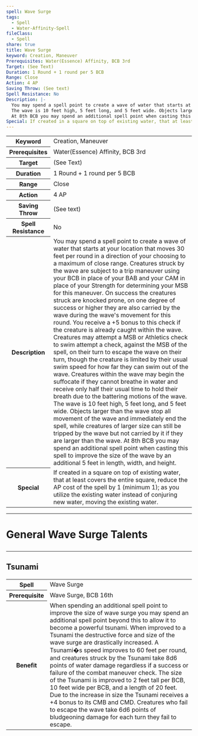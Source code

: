 ```yaml
---
spell: Wave Surge
tags:
  - Spell
  - Water-Affinity-Spell
fileClass:
  - Spell
share: true
title: Wave Surge
keyword: Creation, Maneuver
Prerequisites: Water(Essence) Affinity, BCB 3rd
Target: (See Text)
Duration: 1 Round + 1 round per 5 BCB
Range: Close
Action: 4 AP
Saving Throw: (See text)
Spell Resistance: No
Description: |-
  You may spend a spell point to create a wave of water that starts at your location that moves 30 feet per round in a direction of your choosing to a maximum of close range. Creatures struck by the wave are subject to a trip maneuver using your BCB in place of your BAB and your CAM in place of your Strength for determining your MSB for this maneuver. On success the creatures struck are knocked prone, on one degree of success or higher they are also carried by the wave during the wave's movement for this round. You receive a +5 bonus to this check if the creature is already caught within the wave. Creatures may attempt a MSB or Athletics check to swim attempt a check, against the MSB of the spell, on their turn to escape the wave on their turn, though the creature is limited by their usual swim speed for how far they can swim out of the wave. Creatures within the wave may begin the suffocate if they cannot breathe in water and receive only half their usual time to hold their breath due to the battering motions of the wave.
  The wave is 10 feet high, 5 feet long, and 5 feet wide. Objects larger than the wave stop all movement of the wave and immediately end the spell, while creatures of larger size can still be tripped by the wave but not carried by it if they are larger than the wave.
  At 8th BCB you may spend an additional spell point when casting this spell to improve the size of the wave by an additional 5 feet in length, width, and height.
Special: If created in a square on top of existing water, that at least covers the entire square, reduce the AP cost of the spell by 1 (minimum 1); as you utilize the existing water instead of conjuring new water, moving the existing water.
---
```


<p><span style="overflow-x: auto;"><table><tbody><tr><th>Keyword</th><td>Creation, Maneuver</td></tr><tr><th>Prerequisites</th><td>Water(Essence) Affinity, BCB 3rd</td></tr><tr><th>Target</th><td>(See Text)</td></tr><tr><th>Duration</th><td>1 Round + 1 round per 5 BCB</td></tr><tr><th>Range</th><td>Close</td></tr><tr><th>Action</th><td>4 AP</td></tr><tr><th>Saving Throw</th><td>(See text)</td></tr><tr><th>Spell Resistance</th><td>No</td></tr><tr><th>Description</th><td>You may spend a spell point to create a wave of water that starts at your location that moves 30 feet per round in a direction of your choosing to a maximum of close range. Creatures struck by the wave are subject to a trip maneuver using your BCB in place of your BAB and your CAM in place of your Strength for determining your MSB for this maneuver. On success the creatures struck are knocked prone, on one degree of success or higher they are also carried by the wave during the wave's movement for this round. You receive a +5 bonus to this check if the creature is already caught within the wave. Creatures may attempt a MSB or Athletics check to swim attempt a check, against the MSB of the spell, on their turn to escape the wave on their turn, though the creature is limited by their usual swim speed for how far they can swim out of the wave. Creatures within the wave may begin the suffocate if they cannot breathe in water and receive only half their usual time to hold their breath due to the battering motions of the wave.
The wave is 10 feet high, 5 feet long, and 5 feet wide. Objects larger than the wave stop all movement of the wave and immediately end the spell, while creatures of larger size can still be tripped by the wave but not carried by it if they are larger than the wave.
At 8th BCB you may spend an additional spell point when casting this spell to improve the size of the wave by an additional 5 feet in length, width, and height.</td></tr><tr><th>Special</th><td>If created in a square on top of existing water, that at least covers the entire square, reduce the AP cost of the spell by 1 (minimum 1); as you utilize the existing water instead of conjuring new water, moving the existing water.</td></tr></tbody></table></span></p><span><span><hr></span></span><h1><span><p>General Wave Surge Talents</p></span></h1><span><span><hr></span></span><h2><span><p>Tsunami</p></span></h2><p><span style="overflow-x: auto;"><table><tbody><tr><th>Spell</th><td>Wave Surge</td></tr><tr><th>Prerequisite</th><td>Wave Surge, BCB 16th</td></tr><tr><th>Benefit</th><td>When spending an additional spell point to improve the size of wave surge you may spend an additional spell point beyond this to allow it to become a powerful tsunami. When improved to a Tsunami the destructive force and size of the wave surge are drastically increased. A Tsunami�s speed improves to 60 feet per round, and creatures struck by the Tsunami take 8d6 points of water damage regardless if a success or failure of the combat maneuver check. The size of the Tsunami is improved to 2 feet tall per BCB, 10 feet wide per BCB, and a length of 20 feet. Due to the increase in size the Tsunami receives a +4 bonus to its CMB and CMD. Creatures who fail to escape the wave take 6d6 points of bludgeoning damage for each turn they fail to escape.</td></tr></tbody></table></span></p>